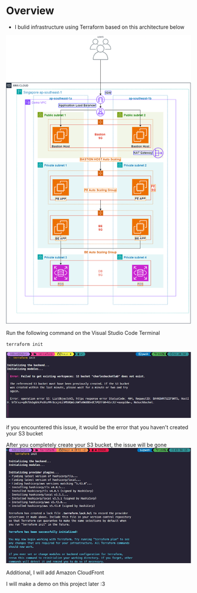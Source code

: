 # Overview

+ I bulid infrastructure using Terraform based on this architecture below

![ConnectPrivate](images/Three-Tier-Architecture.drawio.png)

Run the following command on the Visual Studio Code Terminal

```
terraform init
```


![ConnectPrivate](images/screenshot-1712126023363.png)

if you encountered this issue, it would be the error that you haven't created your S3 bucket

After you completely create your S3 bucket, the issue will be gone
![ConnectPrivate](images/screenshot-1712126305020.png)

Additional, I will add Amazon CloudFront


I will make a demo on this project later :3
